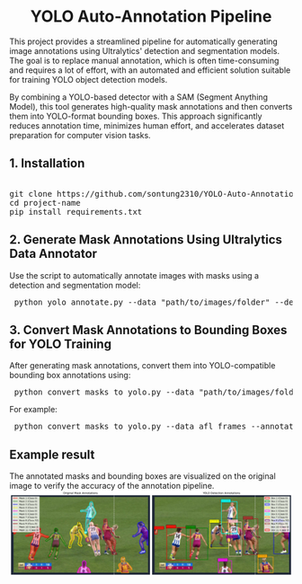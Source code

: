 
<h1 align="center">YOLO Auto-Annotation Pipeline</h1>

This project provides a streamlined pipeline for automatically generating image annotations using Ultralytics' detection and segmentation models. The goal is to replace manual annotation, which is often time-consuming and requires a lot of effort, with an automated and efficient solution suitable for training YOLO object detection models.

By combining a YOLO-based detector with a SAM (Segment Anything Model), this tool generates high-quality mask annotations and then converts them into YOLO-format bounding boxes. This approach significantly reduces annotation time, minimizes human effort, and accelerates dataset preparation for computer vision tasks.

## 1. Installation
<pre> 
git clone https://github.com/sontung2310/YOLO-Auto-Annotation-Pipeline.git
cd project-name
pip install requirements.txt
</pre>

## 2. Generate Mask Annotations Using Ultralytics Data Annotator
Use the script to automatically annotate images with masks using a detection and segmentation model:
<pre> python yolo_annotate.py --data "path/to/images/folder" --det_model yolo11x.pt --sam_model sam2_b.pt --output_dir "path/to/saved/folder" </pre>

## 3. Convert Mask Annotations to Bounding Boxes for YOLO Training
After generating mask annotations, convert them into YOLO-compatible bounding box annotations using:

<pre> python convert_masks_to_yolo.py --data "path/to/images/folder" --annotation_dir "path/to/annotation/folder" --output_dir "path/to/saved/folder" </pre>

For example:

<pre> python convert_masks_to_yolo.py --data afl_frames --annotation_dir afl_frames_auto_annotate_labels --output_dir afl_frames_yolo </pre>

## Example result
The annotated masks and bounding boxes are visualized on the original image to verify the accuracy of the annotation pipeline.
![Annotation Comparison](annotation_comparison_afl_frames.png)

